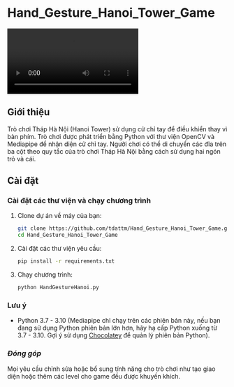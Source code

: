# Hand_Gesture_Hanoi_Tower_Game

![Tháp Hà Nội](assets/Simulation.mp4)


## Giới thiệu
Trò chơi Tháp Hà Nội (Hanoi Tower) sử dụng cử chỉ tay để điều khiển thay vì bàn phím. Trò chơi được phát triển bằng Python với thư viện OpenCV và Mediapipe để nhận diện cử chỉ tay. Người chơi có thể di chuyển các đĩa trên ba cột theo quy tắc của trò chơi Tháp Hà Nội bằng cách sử dụng hai ngón trỏ và cái.

## Cài đặt

### Cài đặt các thư viện và chạy chương trình
1. Clone dự án về máy của bạn:
   ```bash
   git clone https://github.com/tdattm/Hand_Gesture_Hanoi_Tower_Game.git
   cd Hand_Gesture_Hanoi_Tower_Game

2. Cài đặt các thư viện yêu cầu:
   ```bash
   pip install -r requirements.txt

3. Chạy chương trình:
   ```bash
   python HandGestureHanoi.py


### Lưu ý
- Python 3.7 - 3.10 (Mediapipe chỉ chạy trên các phiên bản này, nếu bạn đang sử dụng Python phiên bản lớn hơn, hãy hạ cấp Python xuống từ 3.7 - 3.10. Gợi ý sử dụng [Chocolatey](https://chocolatey.org) để quản lý phiên bản Python).

### **_Đóng góp_**

Mọi yêu cầu chỉnh sửa hoặc bổ sung tính năng cho trò chơi như tạo giao diện hoặc thêm các level cho game đều được khuyến khích.
